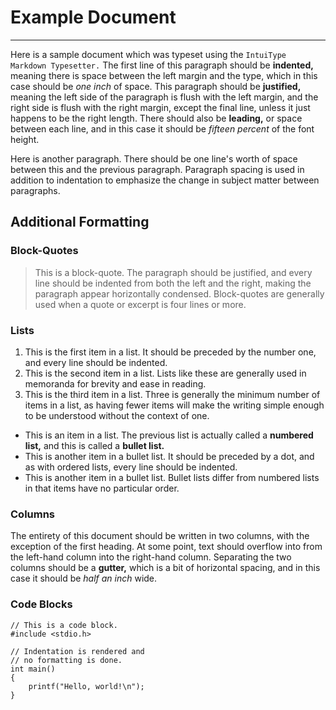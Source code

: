 # Example Document

---

Here is a sample document which was typeset using the `IntuiType Markdown Typesetter.`
The first line of this paragraph should be **indented,** meaning there is space between the left margin and the type,
which in this case should be *one inch* of space.
This paragraph should be **justified,** meaning the left side of the paragraph is flush with the left margin, and the right side is flush with the right margin,
except the final line, unless it just happens to be the right length.
There should also be **leading,** or space between each line, and in this case it should be *fifteen percent* of the font height.

Here is another paragraph.
There should be one line's worth of space between this and the previous paragraph.
Paragraph spacing is used in addition to indentation to emphasize the change in subject matter between paragraphs.

## Additional Formatting

### Block-Quotes
> This is a block-quote.
> The paragraph should be justified, and every line should be indented from both the left and the right, making the paragraph appear horizontally condensed.
> Block-quotes are generally used when a quote or excerpt is four lines or more.

### Lists
1. This is the first item in a list.
It should be preceded by the number one, and every line should be indented.
2. This is the second item in a list.
Lists like these are generally used in memoranda for brevity and ease in reading.
3. This is the third item in a list.
Three is generally the minimum number of items in a list,
as having fewer items will make the writing simple enough to be understood without the context of one.

- This is an item in a list.
The previous list is actually called a **numbered list,** and this is called a **bullet list.**
- This is another item in a bullet list.
It should be preceded by a dot, and as with ordered lists, every line should be indented.
- This is another item in a bullet list.
Bullet lists differ from numbered lists in that items have no particular order.

### Columns
The entirety of this document should be written in two columns, with the exception of the first heading.
At some point, text should overflow into from the left-hand column into the right-hand column.
Separating the two columns should be a **gutter,** which is a bit of horizontal spacing,
and in this case it should be *half an inch* wide.

### Code Blocks
```
// This is a code block.
#include <stdio.h>

// Indentation is rendered and
// no formatting is done.
int main()
{
    printf("Hello, world!\n");
}
```
